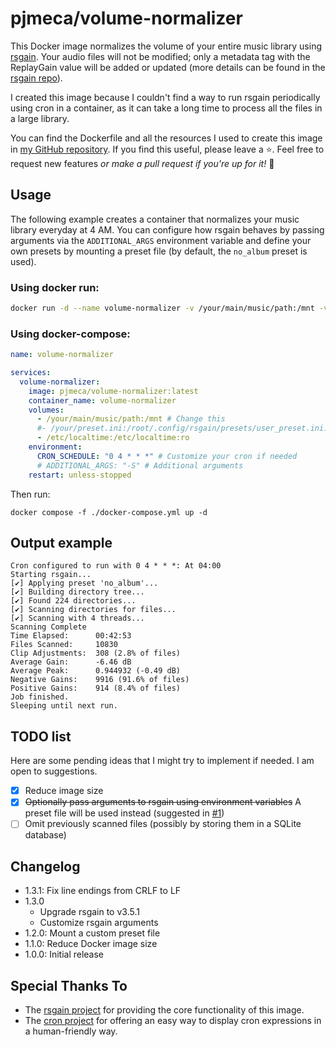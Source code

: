 # pjmeca/volume-normalizer

This Docker image normalizes the volume of your entire music library using [rsgain](https://github.com/complexlogic/rsgain). Your audio files will not be modified; only a metadata tag with the ReplayGain value will be added or updated (more details can be found in the [rsgain repo](https://github.com/complexlogic/rsgain)).

I created this image because I couldn't find a way to run rsgain periodically using cron in a container, as it can take a long time to process all the files in a large library.

You can find the Dockerfile and all the resources I used to create this image in [my GitHub repository](https://github.com/pjmeca/volume-normalizer). If you find this useful, please leave a ⭐. Feel free to request new features *or make a pull request if you're up for it!* 💪

## Usage

The following example creates a container that normalizes your music library everyday at 4 AM. You can configure how rsgain behaves by passing arguments via the `ADDITIONAL_ARGS` environment variable and define your own presets by mounting a preset file (by default, the `no_album` preset is used).

### Using docker run:

```sh
docker run -d --name volume-normalizer -v /your/main/music/path:/mnt -v /your/preset.ini:/root/.config/rsgain/presets/user_preset.ini:ro -v /etc/localtime:/etc/localtime:ro -e CRON_SCHEDULE="0 4 * * *" -e ADDITIONAL_ARGS="-S" --restart unless-stopped pjmeca/volume-normalizer:latest
```

### Using docker-compose:

```yml docker-compose.yml
name: volume-normalizer

services:
  volume-normalizer:
    image: pjmeca/volume-normalizer:latest
    container_name: volume-normalizer
    volumes:
      - /your/main/music/path:/mnt # Change this
      #- /your/preset.ini:/root/.config/rsgain/presets/user_preset.ini:ro # Custom preset
      - /etc/localtime:/etc/localtime:ro
    environment:
      CRON_SCHEDULE: "0 4 * * *" # Customize your cron if needed
      # ADDITIONAL_ARGS: "-S" # Additional arguments
    restart: unless-stopped
```

Then run:

```
docker compose -f ./docker-compose.yml up -d
```

## Output example

```
Cron configured to run with 0 4 * * *: At 04:00
Starting rsgain...
[✔] Applying preset 'no_album'...
[✔] Building directory tree...
[✔] Found 224 directories...
[✔] Scanning directories for files...
[✔] Scanning with 4 threads...
Scanning Complete
Time Elapsed:      00:42:53
Files Scanned:     10830
Clip Adjustments:  308 (2.8% of files)
Average Gain:      -6.46 dB
Average Peak:      0.944932 (-0.49 dB)
Negative Gains:    9916 (91.6% of files)
Positive Gains:    914 (8.4% of files)
Job finished.
Sleeping until next run.
```

## TODO list

Here are some pending ideas that I might try to implement if needed. I am open to suggestions.

- [x] Reduce image size
- [x] ~~Optionally pass arguments to rsgain using environment variables~~ A preset file will be used instead (suggested in [#1](https://github.com/pjmeca/volume-normalizer/issues/1))
- [ ] Omit previously scanned files (possibly by storing them in a SQLite database)

## Changelog

- 1.3.1: Fix line endings from CRLF to LF
- 1.3.0
  - Upgrade rsgain to v3.5.1
  - Customize rsgain arguments
- 1.2.0: Mount a custom preset file
- 1.1.0: Reduce Docker image size
- 1.0.0: Initial release

## Special Thanks To

- The [rsgain project](https://github.com/complexlogic/rsgain) for providing the core functionality of this image.
- The [cron project](https://github.com/lnquy/cron) for offering an easy way to display cron expressions in a human-friendly way.